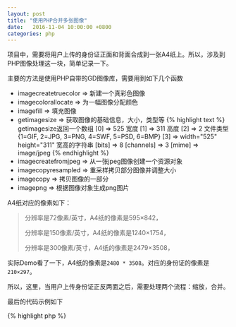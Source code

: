 ```yaml
---
layout: post
title: "使用PHP合并多张图像"
date:   2016-11-04 10:00:00 +0800
categories: php
---
```

项目中，需要将用户上传的身份证正面和背面合成到一张A4纸上。所以，涉及到PHP图像处理这一块，简单记录一下。

主要的方法是使用PHP自带的GD图像库，需要用到如下几个函数

* imagecreatetruecolor      => 新建一个真彩色图像
* imagecolorallocate        => 为一幅图像分配颜色
* imagefill                 => 填充图像
* getimagesize              => 获取图像的基础信息，大小，类型等
{% highlight text %}
getimagesize返回一个数组
[0] => 525    宽度
[1] => 311    高度
[2] => 2      文件类型{1=GIF, 2=JPG, 3=PNG, 4=SWF, 5=PSD, 6=BMP}
[3] => width="525" height="311"  宽高的字符串
[bits] => 8
[channels] => 3
[mime] => image/jpeg
{% endhighlight %}
* imagecreatefromjpeg       => 从一张jpeg图像创建一个资源对象
* imagecopyresampled        => 重采样拷贝部分图像并调整大小
* imagecopy                 => 拷贝图像的一部分
* imagepng                  => 根据图像对象生成png图片

A4纸对应的像素如下：

> 分辨率是72像素/英寸，A4纸的像素是595×842，
>
> 分辨率是150像素/英寸，A4纸的像素是1240×1754，
>
> 分辨率是300像素/英寸，A4纸的像素是2479×3508，

实际Demo看了一下，A4纸的像素是`2480 * 3508`。对应的身份证的像素是`210×297`。

所以，这里，当用户上传身份证正反两面之后，需要处理两个流程：缩放，合并。

最后的代码示例如下

{% highlight php %}
<?php
public static function mergeImagesIntoA4($src = [], $dstFile = 'demo.png') {
    // 定义A4纸的尺寸
    $width = 2480;
    $height = 3508;

    // 定义身份证的尺寸
    $identityWidth = 1014;

    $dstImage = imagecreatetruecolor($width, $height); // 创建一个A4纸的图像
    $color = imagecolorallocate($dstImage, 255,255,255); // 定义填充的颜色为白色
    imagefill($dstImage,0,0,$color); // 进行填充

    // 身份证摆放的坐标点，左上角为0*0
    $locX = 700;
    $locY = 700;

    foreach ($src as $v) {
        // 获取图片的信息
        $info = getimagesize($v);
        $imgWidth = $info[0];
        $imgHeight = $info[1];

        // 缩放之后的高度
        $identityHeight = ($identityWidth/$imgWidth)*$imgHeight;

        // 创建身份证图片
        $im = imagecreatetruecolor($identityWidth, $identityHeight);
        switch($info[2]) {
            case 2:
                $identityImage = imagecreatefromjpeg($v);
                break;
            case 3:
                $identityImage = imagecreatefrompng($v);
                break;
            default:return false;break;
        }
        imagecopyresampled($im, $identityImage, 0, 0, 0, 0, $identityWidth, $identityHeight, $imgWidth, $imgHeight);

        // 合并到背景上
        imagecopy($dstImage, $im, $locX, $locY, 0, 0, $identityWidth, $identityHeight);

        // 设置偏移
        $locY += $identityHeight + 300;
    }

    // 输出文件
    imagepng($dstImage, $dstFile);
}
{% endhighlight %}

最后效果

![图片]({{ site.url }}/assert/imgs/gd.png)

就是这样子。
